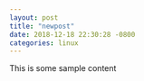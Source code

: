 ```yaml
---
layout: post
title: "newpost"
date: 2018-12-18 22:30:28 -0800
categories: linux
---
```


This is some sample content

